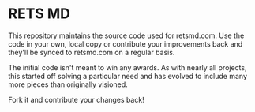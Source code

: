RETS MD
=======

This repository maintains the source code used for retsmd.com.  Use the code in your own, local copy or contribute your improvements back and they'll be synced to retsmd.com on a regular basis.

The initial code isn't meant to win any awards.  As with nearly all projects, this started off solving a particular need and has evolved to include many more pieces than originally visioned.

Fork it and contribute your changes back!
